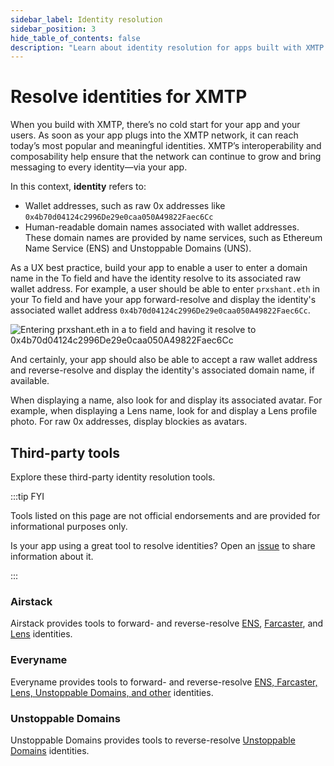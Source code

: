 ```yaml
---
sidebar_label: Identity resolution
sidebar_position: 3
hide_table_of_contents: false
description: "Learn about identity resolution for apps built with XMTP."
---
```


# Resolve identities for XMTP

When you build with XMTP, there’s no cold start for your app and your users. As soon as your app plugs into the XMTP network, it can reach today’s most popular and meaningful identities. XMTP’s interoperability and composability help ensure that the network can continue to grow and bring messaging to every identity—via your app.

In this context, **identity** refers to:

- Wallet addresses, such as raw 0x addresses like `0x4b70d04124c2996De29e0caa050A49822Faec6Cc`
- Human-readable domain names associated with wallet addresses. These domain names are provided by name services, such as Ethereum Name Service (ENS) and Unstoppable Domains (UNS).

As a UX best practice, build your app to enable a user to enter a domain name in the To field and have the identity resolve to its associated raw wallet address. For example, a user should be able to enter `prxshant.eth` in your To field and have your app forward-resolve and display the identity's associated wallet address `0x4b70d04124c2996De29e0caa050A49822Faec6Cc`.

<div className="nopadding" style={{width:'50%'}}  >

![Entering prxshant.eth in a to field and having it resolve to 0x4b70d04124c2996De29e0caa050A49822Faec6Cc](img/id-resolution.gif)

</div>

And certainly, your app should also be able to accept a raw wallet address and reverse-resolve and display the identity's associated domain name, if available.

When displaying a name, also look for and display its associated avatar. For example, when displaying a Lens name, look for and display a Lens profile photo. For raw 0x addresses, display blockies as avatars.

## Third-party tools

Explore these third-party identity resolution tools.

:::tip FYI

Tools listed on this page are not official endorsements and are provided for informational purposes only.

Is your app using a great tool to resolve identities? Open an [issue](https://github.com/xmtp/xmtp-dot-org/issues) to share information about it.

:::

### Airstack

Airstack provides tools to forward- and reverse-resolve [ENS](https://docs.airstack.xyz/airstack-docs-and-faqs/guides/resolve-identities/ens), [Farcaster](https://docs.airstack.xyz/airstack-docs-and-faqs/guides/resolve-identities/farcaster), and [Lens](https://docs.airstack.xyz/airstack-docs-and-faqs/guides/resolve-identities/lens) identities.

### Everyname

Everyname provides tools to forward- and reverse-resolve [ENS, Farcaster, Lens, Unstoppable Domains, and other](https://docs.everyname.xyz/api/forward-social-profile) identities.

### Unstoppable Domains

Unstoppable Domains provides tools to reverse-resolve [Unstoppable Domains](https://docs.unstoppabledomains.com/openapi/resolution/#operation/ReverseController.getReverse) identities.
